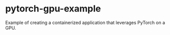 # pytorch-gpu-example
Example of creating a containerized application that leverages PyTorch on a GPU.
